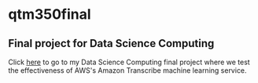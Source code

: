 # qtm350final
## Final project for Data Science Computing
Click [here](http://qtmfinalamazontranscribe.com.s3-website-us-east-1.amazonaws.com/) to go to my Data Science Computing final project where we test the effectiveness of AWS's Amazon Transcribe machine learning service.
